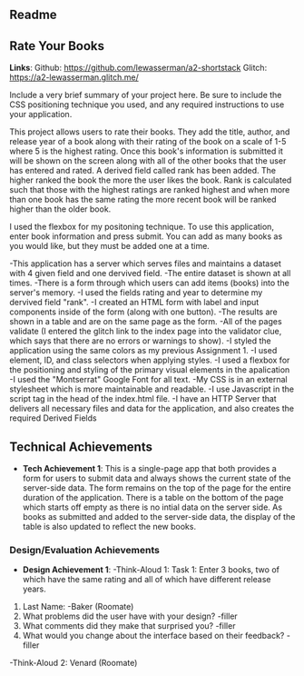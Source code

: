 Readme
---

## Rate Your Books
**Links**:
Github: https://github.com/lewasserman/a2-shortstack
Glitch: https://a2-lewasserman.glitch.me/

Include a very brief summary of your project here. Be sure to include the CSS positioning technique you used, and any required instructions to use your application.

This project allows users to rate their books. They add the title, author, and release year of a book along with their rating of the book on a scale of 1-5 where 5 is the highest rating. Once this book's information is submitted it will be shown on the screen along with all of the other books that the user has entered and rated. A derived field called rank has been added. The higher ranked the book the more the user likes the book. Rank is calculated such that those with the highest ratings are ranked highest and when more than one book has the same rating the more recent book will be ranked higher than the older book.

I used the flexbox for my positoning technique. To use this application, enter book information and press submit. You can add as many books as you would like, but they must be added one at a time.

-This application has a server which serves files and maintains a dataset with 4 given field and one dervived field.
-The entire dataset is shown at all times.
-There is a form through which users can add items (books) into the server's memory.
-I used the fields rating and year to determine my dervived field "rank".
-I created an HTML form with label and input components inside of the form (along with one button).
-The results are shown in a table and are on the same page as the form.
-All of the pages validate (I entered the glitch link to the index page into the validator clue, which says that there are no errors or warnings to show).
-I styled the application using the same colors as my previous Assignment 1.
-I used element, ID, and class selectors when applying styles.
-I used a flexbox for the positioning and styling of the primary visual elements in the apalication
-I  used the "Montserrat" Google Font for all text.
-My CSS is in an external stylesheet which is more maintainable and readable.
-I use Javascript in the script tag in the head of the index.html file.
-I have an HTTP Server that delivers all necessary files and data for the application, and also creates the required Derived Fields

## Technical Achievements
- **Tech Achievement 1**: This is a single-page app that both provides a form for users to submit data and always shows the current state of the server-side data. The form remains on the top of the page for the entire duration of the application. There is a table on the bottom of the page which starts off empty as there is no intial data on the server side. As books as submitted and added to the server-side data, the display of the table is also updated to reflect the new books.

### Design/Evaluation Achievements
- **Design Achievement 1**: 
-Think-Aloud 1:
Task 1: Enter 3 books, two of which have the same rating and all of which have different release years.
1. Last Name:
-Baker (Roomate)
2. What problems did the user have with your design?
-filler
3. What comments did they make that surprised you?
-filler
4. What would you change about the interface based on their feedback?
-filler

-Think-Aloud 2: Venard (Roomate)
